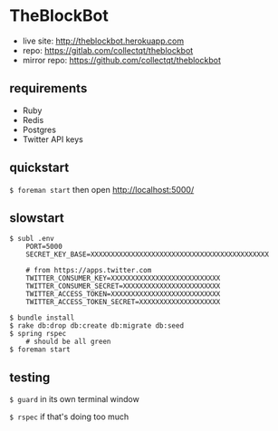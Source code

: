 # TheBlockBot

* live site: <http://theblockbot.herokuapp.com>
* repo: <https://gitlab.com/collectqt/theblockbot>
* mirror repo: <https://github.com/collectqt/theblockbot>

## requirements

 * Ruby
 * Redis
 * Postgres
 * Twitter API keys

## quickstart

`$ foreman start` then open <http://localhost:5000/>

## slowstart

```
$ subl .env
    PORT=5000
    SECRET_KEY_BASE=XXXXXXXXXXXXXXXXXXXXXXXXXXXXXXXXXXXXXXXXXXXX

    # from https://apps.twitter.com
    TWITTER_CONSUMER_KEY=XXXXXXXXXXXXXXXXXXXXXXXXXXX
    TWITTER_CONSUMER_SECRET=XXXXXXXXXXXXXXXXXXXXXXXX
    TWITTER_ACCESS_TOKEN=XXXXXXXXXXXXXXXXXXXXXXXXXXX
    TWITTER_ACCESS_TOKEN_SECRET=XXXXXXXXXXXXXXXXXXXX

$ bundle install
$ rake db:drop db:create db:migrate db:seed
$ spring rspec
    # should be all green
$ foreman start
```

## testing

`$ guard` in its own terminal window

`$ rspec` if that's doing too much
